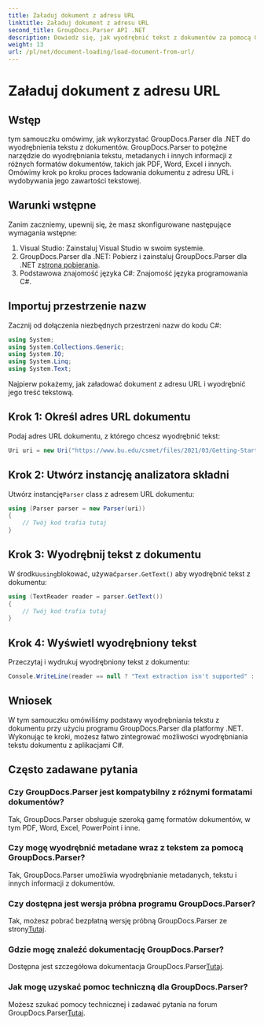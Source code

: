 ```yaml
---
title: Załaduj dokument z adresu URL
linktitle: Załaduj dokument z adresu URL
second_title: GroupDocs.Parser API .NET
description: Dowiedz się, jak wyodrębnić tekst z dokumentów za pomocą GroupDocs.Parser dla .NET. W tym samouczku opisano krok po kroku ładowanie dokumentu z adresu URL i wyodrębnianie tekstu.
weight: 13
url: /pl/net/document-loading/load-document-from-url/
---
```


# Załaduj dokument z adresu URL

## Wstęp
tym samouczku omówimy, jak wykorzystać GroupDocs.Parser dla .NET do wyodrębnienia tekstu z dokumentów. GroupDocs.Parser to potężne narzędzie do wyodrębniania tekstu, metadanych i innych informacji z różnych formatów dokumentów, takich jak PDF, Word, Excel i innych. Omówimy krok po kroku proces ładowania dokumentu z adresu URL i wydobywania jego zawartości tekstowej.
## Warunki wstępne
Zanim zaczniemy, upewnij się, że masz skonfigurowane następujące wymagania wstępne:
1. Visual Studio: Zainstaluj Visual Studio w swoim systemie.
2.  GroupDocs.Parser dla .NET: Pobierz i zainstaluj GroupDocs.Parser dla .NET z[strona pobierania](https://releases.groupdocs.com/parser/net/).
3. Podstawowa znajomość języka C#: Znajomość języka programowania C#.

## Importuj przestrzenie nazw
Zacznij od dołączenia niezbędnych przestrzeni nazw do kodu C#:
```csharp
using System;
using System.Collections.Generic;
using System.IO;
using System.Linq;
using System.Text;
```

Najpierw pokażemy, jak załadować dokument z adresu URL i wyodrębnić jego treść tekstową.
## Krok 1: Określ adres URL dokumentu
Podaj adres URL dokumentu, z którego chcesz wyodrębnić tekst:
```csharp
Uri uri = new Uri("https://www.bu.edu/csmet/files/2021/03/Getting-Started-with-SQLite.pdf");
```
## Krok 2: Utwórz instancję analizatora składni
 Utwórz instancję`Parser` class z adresem URL dokumentu:
```csharp
using (Parser parser = new Parser(uri))
{
    // Twój kod trafia tutaj
}
```
## Krok 3: Wyodrębnij tekst z dokumentu
 W środku`using`blokować, używać`parser.GetText()` aby wyodrębnić tekst z dokumentu:
```csharp
using (TextReader reader = parser.GetText())
{
    // Twój kod trafia tutaj
}
```
## Krok 4: Wyświetl wyodrębniony tekst
Przeczytaj i wydrukuj wyodrębniony tekst z dokumentu:
```csharp
Console.WriteLine(reader == null ? "Text extraction isn't supported" : reader.ReadToEnd());
```

## Wniosek
W tym samouczku omówiliśmy podstawy wyodrębniania tekstu z dokumentu przy użyciu programu GroupDocs.Parser dla platformy .NET. Wykonując te kroki, możesz łatwo zintegrować możliwości wyodrębniania tekstu dokumentu z aplikacjami C#.

## Często zadawane pytania
### Czy GroupDocs.Parser jest kompatybilny z różnymi formatami dokumentów?
Tak, GroupDocs.Parser obsługuje szeroką gamę formatów dokumentów, w tym PDF, Word, Excel, PowerPoint i inne.
### Czy mogę wyodrębnić metadane wraz z tekstem za pomocą GroupDocs.Parser?
Tak, GroupDocs.Parser umożliwia wyodrębnianie metadanych, tekstu i innych informacji z dokumentów.
### Czy dostępna jest wersja próbna programu GroupDocs.Parser?
 Tak, możesz pobrać bezpłatną wersję próbną GroupDocs.Parser ze strony[Tutaj](https://releases.groupdocs.com/).
### Gdzie mogę znaleźć dokumentację GroupDocs.Parser?
 Dostępna jest szczegółowa dokumentacja GroupDocs.Parser[Tutaj](https://tutorials.groupdocs.com/parser/net/).
### Jak mogę uzyskać pomoc techniczną dla GroupDocs.Parser?
Możesz szukać pomocy technicznej i zadawać pytania na forum GroupDocs.Parser[Tutaj](https://forum.groupdocs.com/c/parser/17).